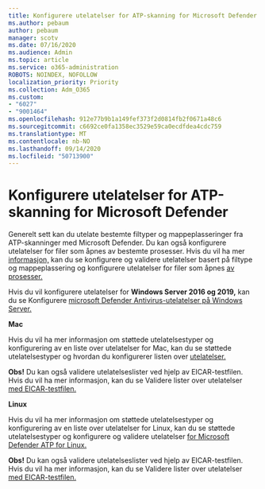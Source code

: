 ```yaml
---
title: Konfigurere utelatelser for ATP-skanning for Microsoft Defender
ms.author: pebaum
author: pebaum
manager: scotv
ms.date: 07/16/2020
ms.audience: Admin
ms.topic: article
ms.service: o365-administration
ROBOTS: NOINDEX, NOFOLLOW
localization_priority: Priority
ms.collection: Adm_O365
ms.custom:
- "6027"
- "9001464"
ms.openlocfilehash: 912e77b9b1a149fef373f2d0814fb2f0671a48c6
ms.sourcegitcommit: c6692ce0fa1358ec3529e59ca0ecdfdea4cdc759
ms.translationtype: MT
ms.contentlocale: nb-NO
ms.lasthandoff: 09/14/2020
ms.locfileid: "50713900"
---
```

# <a name="configuring-exclusions-for-microsoft-defender-atp-scan"></a>Konfigurere utelatelser for ATP-skanning for Microsoft Defender

Generelt sett kan du utelate bestemte filtyper og mappeplasseringer fra ATP-skanninger med Microsoft Defender. Du kan også konfigurere utelatelser for filer som åpnes av bestemte prosesser. Hvis du vil ha mer [informasjon,](https://docs.microsoft.com/windows/security/threat-protection/microsoft-defender-antivirus/configure-extension-file-exclusions-microsoft-defender-antivirus) kan du se konfigurere og validere utelatelser basert på filtype og mappeplassering og konfigurere utelatelser for filer som åpnes [av prosesser.](https://docs.microsoft.com/windows/security/threat-protection/microsoft-defender-antivirus/configure-process-opened-file-exclusions-microsoft-defender-antivirus)

Hvis du vil konfigurere utelatelser for **Windows Server 2016 og 2019,** kan du se Konfigurere [microsoft Defender Antivirus-utelatelser på Windows Server.](https://docs.microsoft.com/windows/security/threat-protection/microsoft-defender-antivirus/configure-server-exclusions-microsoft-defender-antivirus)

**Mac**

Hvis du vil ha mer informasjon om støttede utelatelsestyper [](https://docs.microsoft.com/windows/security/threat-protection/microsoft-defender-atp/mac-exclusions#supported-exclusion-types) og konfigurering av en liste over utelatelser for Mac, kan du se støttede utelatelsestyper og hvordan du konfigurerer listen over [utelatelser.](https://docs.microsoft.com/windows/security/threat-protection/microsoft-defender-atp/mac-exclusions#how-to-configure-the-list-of-exclusions)

**Obs!** Du kan også validere utelatelseslister ved hjelp av EICAR-testfilen. Hvis du vil ha mer informasjon, kan du se Validere lister over utelatelser [med EICAR-testfilen.](https://docs.microsoft.com/windows/security/threat-protection/microsoft-defender-atp/mac-exclusions#validate-exclusions-lists-with-the-eicar-test-file) 

**Linux**

Hvis du vil ha mer informasjon om støttede utelatelsestyper [](https://docs.microsoft.com/windows/security/threat-protection/microsoft-defender-atp/linux-exclusions#supported-exclusion-types) og konfigurering av en liste over utelatelser for Linux, kan du se støttede utelatelsestyper og konfigurere og validere utelatelser [for Microsoft Defender ATP for Linux.](https://docs.microsoft.com/windows/security/threat-protection/microsoft-defender-atp/linux-exclusions)

**Obs!** Du kan også validere utelatelseslister ved hjelp av EICAR-testfilen. Hvis du vil ha mer informasjon, kan du se Validere lister over utelatelser [med EICAR-testfilen.](https://docs.microsoft.com/windows/security/threat-protection/microsoft-defender-atp/linux-exclusions#validate-exclusions-lists-with-the-eicar-test-file) 